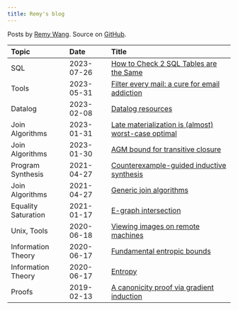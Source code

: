 ```yaml
---
title: Remy's blog
---
```


Posts by [Remy Wang](https://remy.wang/).
Source on [GitHub](https://github.com/remysucre/remysucre.github.io).

| Topic | Date | Title |
|:------|:-----|:------|
| SQL | 2023-07-26 | [How to Check 2 SQL Tables are the Same](sql-eq.html)
| Tools | 2023-05-31 | [Filter every mail: a cure for email addiction](email-cure.html)
| Datalog | 2023-02-08 | [Datalog resources](datalog-resources.html)
| Join Algorithms | 2023-01-31 | [Late materialization is (almost) worst-case optimal](late-materialization.html)
| Join Algorithms | 2023-01-30 | [AGM bound for transitive closure](recursive-agm.html)
| Program Synthesis | 2021-04-27 | [Counterexample-guided inductive synthesis](cegis.html)
| Join Algorithms | 2021-04-27 | [Generic join algorithms](wcoj.html)
| Equality Saturation | 2021-01-17 | [E-graph intersection](egraph-inter.html)
| Unix, Tools | 2020-06-18 | [Viewing images on remote machines](ssh-image.html)
| Information Theory | 2020-06-17 | [Fundamental entropic bounds](entropic-bounds.html)
| Information Theory | 2020-06-17 | [Entropy](entropy.html)
| Proofs | 2019-02-13 | [A canonicity proof via gradient induction](grad-ind.html)
